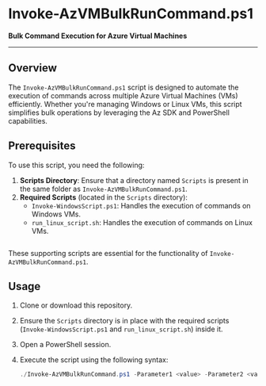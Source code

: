 # Invoke-AzVMBulkRunCommand.ps1  
**Bulk Command Execution for Azure Virtual Machines**  

---

## Overview  
The `Invoke-AzVMBulkRunCommand.ps1` script is designed to automate the execution of commands across multiple Azure Virtual Machines (VMs) efficiently. Whether you're managing Windows or Linux VMs, this script simplifies bulk operations by leveraging the Az SDK and PowerShell capabilities.  

## Prerequisites  
To use this script, you need the following:  

1. **Scripts Directory**: Ensure that a directory named `Scripts` is present in the same folder as `Invoke-AzVMBulkRunCommand.ps1`.  
2. **Required Scripts** (located in the `Scripts` directory):  
   - `Invoke-WindowsScript.ps1`: Handles the execution of commands on Windows VMs.  
   - `run_linux_script.sh`: Handles the execution of commands on Linux VMs.
  
```

```  

These supporting scripts are essential for the functionality of `Invoke-AzVMBulkRunCommand.ps1`.  

## Usage  
1. Clone or download this repository.  
2. Ensure the `Scripts` directory is in place with the required scripts (`Invoke-WindowsScript.ps1` and `run_linux_script.sh`) inside it.  
3. Open a PowerShell session.  
4. Execute the script using the following syntax:  

   ```powershell
   ./Invoke-AzVMBulkRunCommand.ps1 -Parameter1 <value> -Parameter2 <value>
